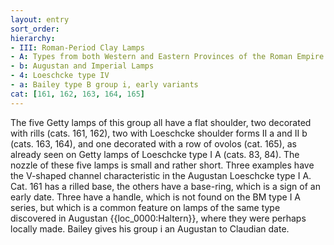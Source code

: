 ```yaml
---
layout: entry
sort_order:
hierarchy:
- III: Roman-Period Clay Lamps
- A: Types from both Western and Eastern Provinces of the Roman Empire
- b: Augustan and Imperial Lamps
- 4: Loeschcke type IV
- a: Bailey type B group i, early variants
cat: [161, 162, 163, 164, 165]
---
```


The five Getty lamps of this group all have a flat shoulder, two decorated with rills (cats. 161, 162), two with Loeschcke shoulder forms II a and II b (cats. 163, 164), and one decorated with a row of ovolos (cat. 165), as already seen on Getty lamps of Loeschcke type I A (cats. 83, 84). The nozzle of these five lamps is small and rather short. Three examples have the V-shaped channel characteristic in the Augustan Loeschcke type I A. Cat. 161 has a rilled base, the others have a base-ring, which is a sign of an early date. Three have a handle, which is not found on the BM type I A series, but which is a common feature on lamps of the same type discovered in Augustan {{loc_0000:Haltern}}, where they were perhaps locally made. Bailey gives his group i an Augustan to Claudian date.
